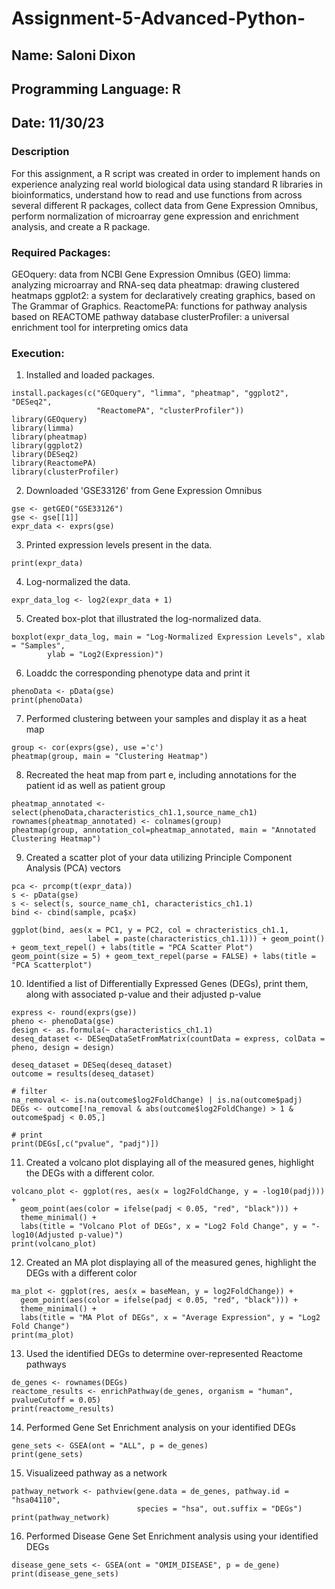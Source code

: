 # Assignment-5-Advanced-Python-
## Name: Saloni Dixon 
## Programming Language: R
## Date: 11/30/23
### Description 
For this assignment, a R script was created in order to implement hands on experience analyzing real world biological data using standard R libraries in bioinformatics, understand how to read and use functions from across several different R packages, collect data from Gene Expression Omnibus, perform normalization of microarray gene expression and enrichment analysis, and create a R package. 

### Required Packages: 
GEOquery: data from NCBI Gene Expression Omnibus (GEO)
limma: analyzing microarray and RNA-seq data
pheatmap: drawing clustered heatmaps
ggplot2: a system for declaratively creating graphics, based on The Grammar of Graphics.
ReactomePA: functions for pathway analysis based on REACTOME pathway database
clusterProfiler: a universal enrichment tool for interpreting omics data

### Execution: 
1. Installed and loaded packages. 
```
install.packages(c("GEOquery", "limma", "pheatmap", "ggplot2", "DESeq2", 
                   "ReactomePA", "clusterProfiler"))
library(GEOquery)
library(limma)
library(pheatmap)
library(ggplot2)
library(DESeq2)
library(ReactomePA)
library(clusterProfiler)
```
2. Downloaded 'GSE33126' from Gene Expression Omnibus
```
gse <- getGEO("GSE33126")
gse <- gse[[1]]
expr_data <- exprs(gse)
```
3. Printed expression levels present in the data.
```
print(expr_data)
```
4. Log-normalized the data.
```
expr_data_log <- log2(expr_data + 1)
```
5. Created box-plot that illustrated the log-normalized data.
```
boxplot(expr_data_log, main = "Log-Normalized Expression Levels", xlab = "Samples", 
        ylab = "Log2(Expression)")
```
6. Loaddc the corresponding phenotype data and print it
```
phenoData <- pData(gse)
print(phenoData)
```
7. Performed clustering between your samples and display it as a heat map
```
group <- cor(exprs(gse), use ='c')
pheatmap(group, main = "Clustering Heatmap")
```
8. Recreated the heat map from part e, including annotations for the patient id as well as patient group
```
pheatmap_annotated <- select(phenoData,characteristics_ch1.1,source_name_ch1)
rownames(pheatmap_annotated) <- colnames(group)
pheatmap(group, annotation_col=pheatmap_annotated, main = "Annotated Clustering Heatmap")
```
9. Created a scatter plot of your data utilizing Principle Component Analysis (PCA) vectors
```
pca <- prcomp(t(expr_data))
s <- pData(gse)
s <- select(s, source_name_ch1, characteristics_ch1.1)
bind <- cbind(sample, pca$x)

ggplot(bind, aes(x = PC1, y = PC2, col = chracteristics_ch1.1, 
                 label = paste(characteristics_ch1.1))) + geom_point() + geom_text_repel() + labs(title = "PCA Scatter Plot")
geom_point(size = 5) + geom_text_repel(parse = FALSE) + labs(title = "PCA Scatterplot")
```
10. Identified a list of Differentially Expressed Genes (DEGs), print them, along with associated p-value and their adjusted p-value
```
express <- round(exprs(gse))
pheno <- phenoData(gse)
design <- as.formula(~ characteristics_ch1.1)
deseq_dataset <- DESeqDataSetFromMatrix(countData = express, colData = pheno, design = design)

deseq_dataset = DESeq(deseq_dataset)
outcome = results(deseq_dataset)

# filter
na_removal <- is.na(outcome$log2FoldChange) | is.na(outcome$padj)
DEGs <- outcome[!na_removal & abs(outcome$log2FoldChange) > 1 & outcome$padj < 0.05,]

# print
print(DEGs[,c("pvalue", "padj")])
```
11. Created a volcano plot displaying all of the measured genes, highlight the DEGs with a different color.
```
volcano_plot <- ggplot(res, aes(x = log2FoldChange, y = -log10(padj))) +
  geom_point(aes(color = ifelse(padj < 0.05, "red", "black"))) +
  theme_minimal() +
  labs(title = "Volcano Plot of DEGs", x = "Log2 Fold Change", y = "-log10(Adjusted p-value)")
print(volcano_plot)
```
12. Created an MA plot displaying all of the measured genes, highlight the DEGs with a different color
```
ma_plot <- ggplot(res, aes(x = baseMean, y = log2FoldChange)) +
  geom_point(aes(color = ifelse(padj < 0.05, "red", "black"))) +
  theme_minimal() +
  labs(title = "MA Plot of DEGs", x = "Average Expression", y = "Log2 Fold Change")
print(ma_plot)
```
13. Used the identified DEGs to determine over-represented Reactome pathways
```
de_genes <- rownames(DEGs)
reactome_results <- enrichPathway(de_genes, organism = "human", pvalueCutoff = 0.05)
print(reactome_results)
```
14. Performed Gene Set Enrichment analysis on your identified DEGs
```
gene_sets <- GSEA(ont = "ALL", p = de_genes)
print(gene_sets)
```
15. Visualizeed pathway as a network
```
pathway_network <- pathview(gene.data = de_genes, pathway.id = "hsa04110", 
                            species = "hsa", out.suffix = "DEGs")
print(pathway_network)
```
16. Performed Disease Gene Set Enrichment analysis using your identified DEGs
```
disease_gene_sets <- GSEA(ont = "OMIM_DISEASE", p = de_gene)
print(disease_gene_sets)
```
